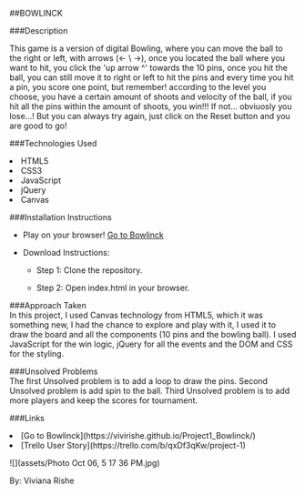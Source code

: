 ##BOWLINCK <br>

###Description <br>

This game is a version of digital Bowling, where you can move the ball to the right or left, with arrows (<- \ ->), once you located the ball where you want to hit, you click the 'up arrow ^' towards the 10 pins, once you hit the ball, you can still move it to right or left to hit the pins and every time you hit a pin, you score one point, but remember! according to the level you choose, you have a certain amount of shoots and velocity of the ball, if you hit all the pins within the amount of shoots, you win!!! If not... obviuosly you lose...! But you can always try again, just click on the Reset button and you are good to go!



###Technologies Used <br>
<li> HTML5</li>
<li> CSS3</li>
<li> JavaScript</li>
<li> jQuery</li>
<li> Canvas</li>

###Installation Instructions <br>
- Play on your browser! [Go to Bowlinck](https://vivirishe.github.io/Project1_Bowlinck/)

- Download Instructions:

	- Step 1: Clone the repository.

	- Step 2: Open index.html in your browser.

###Approach Taken <br>
In this project, I used Canvas technology from HTML5, which it was something new, I had the chance to explore and play with it, I used it to draw the board and all the components (10 pins and the bowling ball). I used JavaScript for the win logic, jQuery for all the events and the DOM and CSS for the styling.

###Unsolved Problems <br>
The first Unsolved problem is to add a loop to draw the pins.
Second Unsolved problem is add spin to the ball.
Third Unsolved problem is to add more players and keep the scores for tournament.

###Links <br>
<li>[Go to Bowlinck](https://vivirishe.github.io/Project1_Bowlinck/)</li>
<li>
[Trello User Story](https://trello.com/b/qxDf3qKw/project-1)
</li>

![](assets/Photo Oct 06, 5 17 36 PM.jpg)


By: Viviana Rishe
